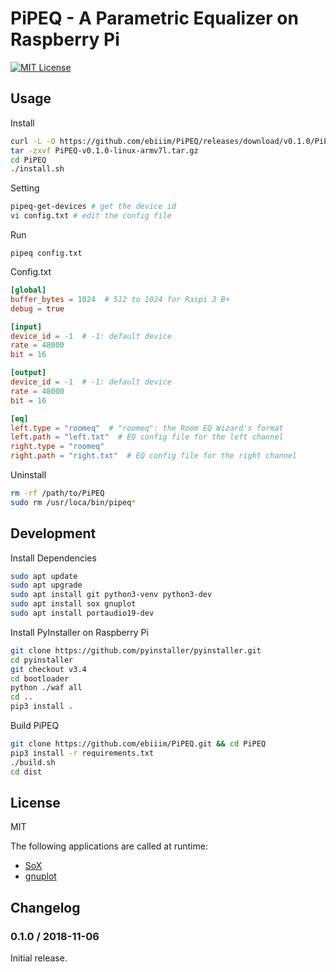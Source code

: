 # PiPEQ - A Parametric Equalizer on Raspberry Pi

[![MIT License](https://img.shields.io/badge/license-MIT-blue.svg)](https://github.com/ebiiim/PiPEQ/blob/master/LICENSE)

## Usage

Install

```bash
curl -L -O https://github.com/ebiiim/PiPEQ/releases/download/v0.1.0/PiPEQ-v0.1.0-linux-armv7l.tar.gz
tar -zxvf PiPEQ-v0.1.0-linux-armv7l.tar.gz
cd PiPEQ
./install.sh
```

Setting

```bash
pipeq-get-devices # get the device id
vi config.txt # edit the config file
```

Run

```
pipeq config.txt
```

Config.txt

```toml
[global]
buffer_bytes = 1024  # 512 to 1024 for Raspi 3 B+
debug = true

[input]
device_id = -1  # -1: default device
rate = 48000
bit = 16

[output]
device_id = -1  # -1: default device
rate = 48000
bit = 16

[eq]
left.type = "roomeq"  # "roomeq": the Room EQ Wizard's format
left.path = "left.txt"  # EQ config file for the left channel
right.type = "roomeq"
right.path = "right.txt"  # EQ config file for the right channel
```

Uninstall

```bash
rm -rf /path/to/PiPEQ
sudo rm /usr/loca/bin/pipeq*
```

## Development

Install Dependencies

```bash
sudo apt update
sudo apt upgrade
sudo apt install git python3-venv python3-dev
sudo apt install sox gnuplot
sudo apt install portaudio19-dev
```

Install PyInstaller on Raspberry Pi

```bash
git clone https://github.com/pyinstaller/pyinstaller.git
cd pyinstaller
git checkout v3.4
cd bootloader
python ./waf all
cd ..
pip3 install .
```

Build PiPEQ

```bash
git clone https://github.com/ebiiim/PiPEQ.git && cd PiPEQ
pip3 install -r requirements.txt
./build.sh
cd dist
```

## License

MIT

The following applications are called at runtime:

- [SoX](http://sox.sourceforge.net/)
- [gnuplot](http://www.gnuplot.info/)

## Changelog

### 0.1.0 / 2018-11-06

Initial release.
